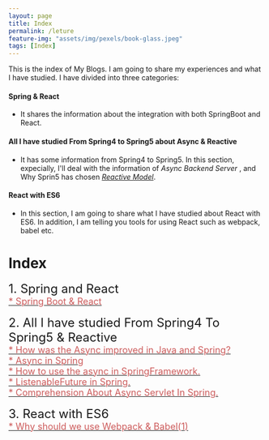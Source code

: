 ```yaml
---
layout: page
title: Index
permalink: /leture
feature-img: "assets/img/pexels/book-glass.jpeg"
tags: [Index]
---
```


This is the index of My Blogs. I am going to share my experiences and what I have studied. I have divided into three categories: 
#### Spring & React    
* It shares the information about the integration with both SpringBoot and React.

#### All I have studied From Spring4 to Spring5 about Async & Reactive 
* It has some information from Spring4 to Spring5. In this section, expecially, I'll deal with the information of *Async Backend Server* , and Why Sprin5 has chosen [*Reactive Model*](http://www.reactive-streams.org/).

#### React with ES6       
* In this section, I am going to share what I have studied about React with ES6. In addition, I am telling you tools for using React such as webpack, babel etc.

# Index

<div><font size="5" >1. Spring and React</font>
  <br/>
  <a href="/2017/12/29/My-First-Blog.html" >
    <font size="4" color="#CD5C5C">* Spring Boot & React</font>
  </a>
</div>

<br/>
<div><font size="5" >2. All I have studied From Spring4 To Spring5 & Reactive</font>
  <br/>
  <a href="/2018/01/03/third.html" >
    <font size="4" color="#CD5C5C">* How was the Async improved in Java and Spring?</font>
  </a><br/>
  <a href="/2018/01/06/forth.html" >
    <font size="4" color="#CD5C5C">* Async in Spring</font>
  </a><br/>
  <a href="/2018/01/08/fifth.html" >
    <font size="4" color="#CD5C5C">* How to use the async in SpringFramework.</font>
  </a><br/>
  <a href="/2018/01/14/sixth.html" >
    <font size="4" color="#CD5C5C">* ListenableFuture in Spring.</font>
  </a> <br/> 
  <a href="/2018/02/01/seventh.html" >
    <font size="4" color="#CD5C5C">* Comprehension About Async Servlet In Spring.</font>
  </a>  
</div>

<br/>
<div><font size="5" >3. React with ES6</font>
  <br/>
  <a href="/2017/12/30/second.html" >
    <font size="4" color="#CD5C5C">* Why should we use Webpack & Babel(1)</font>
  </a>
</div>
<br/>
  